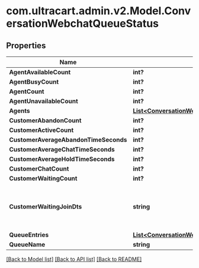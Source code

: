 # com.ultracart.admin.v2.Model.ConversationWebchatQueueStatus
## Properties

Name | Type | Description | Notes
------------ | ------------- | ------------- | -------------
**AgentAvailableCount** | **int?** |  | [optional] 
**AgentBusyCount** | **int?** |  | [optional] 
**AgentCount** | **int?** |  | [optional] 
**AgentUnavailableCount** | **int?** |  | [optional] 
**Agents** | [**List&lt;ConversationWebchatQueueStatusAgent&gt;**](ConversationWebchatQueueStatusAgent.md) |  | [optional] 
**CustomerAbandonCount** | **int?** |  | [optional] 
**CustomerActiveCount** | **int?** |  | [optional] 
**CustomerAverageAbandonTimeSeconds** | **int?** |  | [optional] 
**CustomerAverageChatTimeSeconds** | **int?** |  | [optional] 
**CustomerAverageHoldTimeSeconds** | **int?** |  | [optional] 
**CustomerChatCount** | **int?** |  | [optional] 
**CustomerWaitingCount** | **int?** |  | [optional] 
**CustomerWaitingJoinDts** | **string** | Date/time that the oldest person joined the queue | [optional] 
**QueueEntries** | [**List&lt;ConversationWebchatQueueStatusQueueEntry&gt;**](ConversationWebchatQueueStatusQueueEntry.md) |  | [optional] 
**QueueName** | **string** |  | [optional] 


[[Back to Model list]](../README.md#documentation-for-models) [[Back to API list]](../README.md#documentation-for-api-endpoints) [[Back to README]](../README.md)

